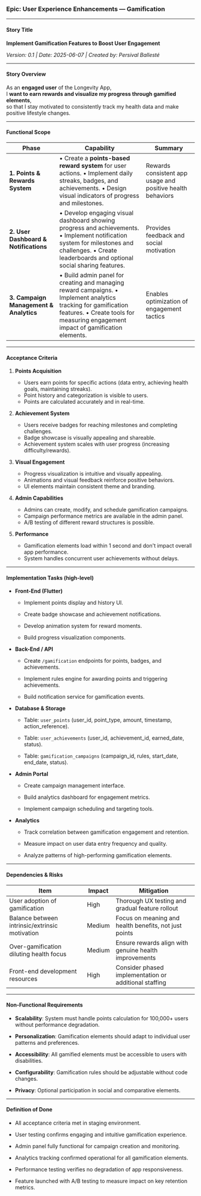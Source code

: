 ### Epic: **User Experience Enhancements — Gamification**

---

#### Story Title

**Implement Gamification Features to Boost User Engagement**

*Version: 0.1 | Date: 2025-06-07 | Created by: Persival Ballesté*

---

#### Story Overview

As an **engaged user** of the Longevity App,  
I **want to earn rewards and visualize my progress through gamified elements**,  
so that I stay motivated to consistently track my health data and make positive lifestyle changes.

---

#### Functional Scope

|Phase|Capability|Summary|
|---|---|---|
|**1. Points & Rewards System**|• Create a **points-based reward system** for user actions. • Implement daily streaks, badges, and achievements. • Design visual indicators of progress and milestones.|Rewards consistent app usage and positive health behaviors|
|**2. User Dashboard & Notifications**|• Develop engaging visual dashboard showing progress and achievements. • Implement notification system for milestones and challenges. • Create leaderboards and optional social sharing features.|Provides feedback and social motivation|
|**3. Campaign Management & Analytics**|• Build admin panel for creating and managing reward campaigns. • Implement analytics tracking for gamification features. • Create tools for measuring engagement impact of gamification elements.|Enables optimization of engagement tactics|

---

#### Acceptance Criteria

1. **Points Acquisition**
    - Users earn points for specific actions (data entry, achieving health goals, maintaining streaks).
    - Point history and categorization is visible to users.
    - Points are calculated accurately and in real-time.
        
2. **Achievement System**
    - Users receive badges for reaching milestones and completing challenges.
    - Badge showcase is visually appealing and shareable.
    - Achievement system scales with user progress (increasing difficulty/rewards).
        
3. **Visual Engagement**
    - Progress visualization is intuitive and visually appealing.
    - Animations and visual feedback reinforce positive behaviors.
    - UI elements maintain consistent theme and branding.
        
4. **Admin Capabilities**
    - Admins can create, modify, and schedule gamification campaigns.
    - Campaign performance metrics are available in the admin panel.
    - A/B testing of different reward structures is possible.
        
5. **Performance**
    - Gamification elements load within 1 second and don't impact overall app performance.
    - System handles concurrent user achievements without delays.

---

#### Implementation Tasks (high-level)

- **Front-End (Flutter)**
    
    - Implement points display and history UI.
        
    - Create badge showcase and achievement notifications.
        
    - Develop animation system for reward moments.
        
    - Build progress visualization components.
        
- **Back-End / API**
    
    - Create `/gamification` endpoints for points, badges, and achievements.
        
    - Implement rules engine for awarding points and triggering achievements.
        
    - Build notification service for gamification events.
        
- **Database & Storage**
    
    - Table: `user_points` (user_id, point_type, amount, timestamp, action_reference).
        
    - Table: `user_achievements` (user_id, achievement_id, earned_date, status).
        
    - Table: `gamification_campaigns` (campaign_id, rules, start_date, end_date, status).
        
- **Admin Portal**
    
    - Create campaign management interface.
        
    - Build analytics dashboard for engagement metrics.
        
    - Implement campaign scheduling and targeting tools.
        
- **Analytics**
    
    - Track correlation between gamification engagement and retention.
        
    - Measure impact on user data entry frequency and quality.
        
    - Analyze patterns of high-performing gamification elements.
        

---

#### Dependencies & Risks

|Item|Impact|Mitigation|
|---|---|---|
|User adoption of gamification|High|Thorough UX testing and gradual feature rollout|
|Balance between intrinsic/extrinsic motivation|Medium|Focus on meaning and health benefits, not just points|
|Over-gamification diluting health focus|Medium|Ensure rewards align with genuine health improvements|
|Front-end development resources|High|Consider phased implementation or additional staffing|

---

#### Non-Functional Requirements

- **Scalability**: System must handle points calculation for 100,000+ users without performance degradation.
    
- **Personalization**: Gamification elements should adapt to individual user patterns and preferences.
    
- **Accessibility**: All gamified elements must be accessible to users with disabilities.
    
- **Configurability**: Gamification rules should be adjustable without code changes.
    
- **Privacy**: Optional participation in social and comparative elements.

---

#### Definition of Done

- All acceptance criteria met in staging environment.
    
- User testing confirms engaging and intuitive gamification experience.
    
- Admin panel fully functional for campaign creation and monitoring.
    
- Analytics tracking confirmed operational for all gamification elements.
    
- Performance testing verifies no degradation of app responsiveness.
    
- Feature launched with A/B testing to measure impact on key retention metrics. 